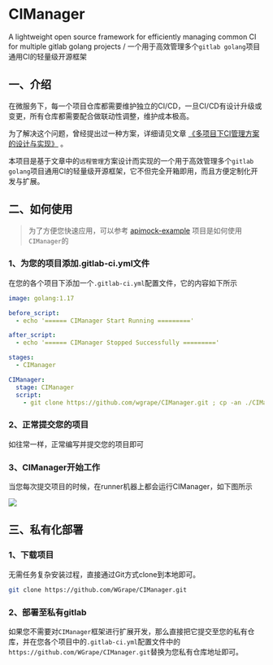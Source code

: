 # CIManager
A lightweight open source framework for efficiently managing common CI for multiple gitlab golang projects / 一个用于高效管理多个```gitlab golang```项目通用CI的轻量级开源框架

## 一、介绍
在微服务下，每一个项目仓库都需要维护独立的CI/CD，一旦CI/CD有设计升级或变更，所有仓库都需要配合做联动性调整，维护成本极高。

为了解决这个问题，曾经提出过一种方案，详细请见文章 [《多项目下CI管理方案的设计与实现》](https://github.com/WGrape/Blog/issues/249) 。

本项目是基于文章中的```远程管理```方案设计而实现的一个用于高效管理多个```gitlab golang```项目通用CI的轻量级开源框架，它不但完全开箱即用，而且方便定制化开发与扩展。

## 二、如何使用

> 为了方便您快速应用，可以参考 [apimock-example](https://jihulab.com/WGrape/apimock-example/-/jobs) 项目是如何使用```CIManager```的

### 1、为您的项目添加.gitlab-ci.yml文件
在您的各个项目下添加一个```.gitlab-ci.yml```配置文件，它的内容如下所示

```yaml
image: golang:1.17

before_script:
  - echo '====== CIManager Start Running ========='

after_script:
  - echo '====== CIManager Stopped Successfully ========='

stages:
  - CIManager

CIManager:
  stage: CIManager
  script:
    - git clone https://github.com/wgrape/CIManager.git ; cp -an ./CIManager/. ./ ; rm -rf ./CIManager ; bash start.sh
```

### 2、正常提交您的项目
如往常一样，正常编写并提交您的项目即可

### 3、CIManager开始工作
当您每次提交项目的时候，在runner机器上都会运行CIManager，如下图所示

<img src="https://user-images.githubusercontent.com/35942268/184865495-ca6b8491-6f23-4db6-80c8-9853f677dacb.png">

## 三、私有化部署

### 1、下载项目

无需任务复杂安装过程，直接通过Git方式clone到本地即可。

```bash
git clone https://github.com/WGrape/CIManager.git
```

### 2、部署至私有gitlab
如果您不需要对```CIManager```框架进行扩展开发，那么直接把它提交至您的私有仓库，并在您各个项目中的```.gitlab-ci.yml```配置文件中的```https://github.com/WGrape/CIManager.git```替换为您私有仓库地址即可。
